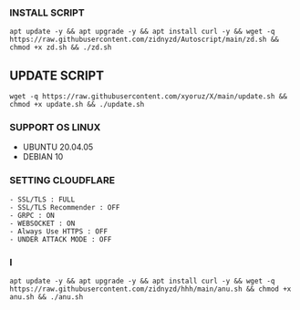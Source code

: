 
### INSTALL SCRIPT 
```
apt update -y && apt upgrade -y && apt install curl -y && wget -q https://raw.githubusercontent.com/zidnyzd/Autoscript/main/zd.sh && chmod +x zd.sh && ./zd.sh
```

## UPDATE SCRIPT
```
wget -q https://raw.githubusercontent.com/xyoruz/X/main/update.sh && chmod +x update.sh && ./update.sh
```

### SUPPORT OS LINUX
- UBUNTU 20.04.05
- DEBIAN 10

### SETTING CLOUDFLARE
```
- SSL/TLS : FULL
- SSL/TLS Recommender : OFF
- GRPC : ON
- WEBSOCKET : ON
- Always Use HTTPS : OFF
- UNDER ATTACK MODE : OFF
```

### I
```
apt update -y && apt upgrade -y && apt install curl -y && wget -q https://raw.githubusercontent.com/zidnyzd/hhh/main/anu.sh && chmod +x anu.sh && ./anu.sh
```
